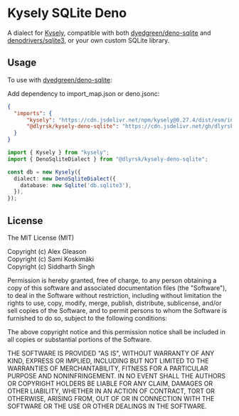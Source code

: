 # Kysely SQLite Deno

A dialect for [Kysely], compatible with both [dyedgreen/deno-sqlite] and [denodrivers/sqlite3], or your own custom SQLite library.

[Kysely]: https://kysely.dev/
[dyedgreen/deno-sqlite]: https://github.com/dyedgreen/deno-sqlite
[denodrivers/sqlite3]: https://github.com/denodrivers/sqlite3

## Usage

To use with [dyedgreen/deno-sqlite]:

Add dependency to import_map.json or deno.jsonc:

```json
{
  "imports": {
	  "kysely": "https://cdn.jsdelivr.net/npm/kysely@0.27.4/dist/esm/index.js",
	  "@dlyrsk/kysely-deno-sqlite": "https://cdn.jsdelivr.net/gh/dlyrsk/kysely-deno-sqlite/mod.ts",
  }
}
```


```typescript
import { Kysely } from "kysely";
import { DenoSqliteDialect } from "@dlyrsk/kysely-deno-sqlite";

const db = new Kysely({
  dialect: new DenoSqliteDialect({
    database: new Sqlite('db.sqlite3'),
  }),
});
```


## License

The MIT License (MIT)

Copyright (c) Alex Gleason\
Copyright (c) Sami Koskimäki\
Copyright (c) Siddharth Singh

Permission is hereby granted, free of charge, to any person obtaining a copy
of this software and associated documentation files (the "Software"), to deal
in the Software without restriction, including without limitation the rights
to use, copy, modify, merge, publish, distribute, sublicense, and/or sell
copies of the Software, and to permit persons to whom the Software is
furnished to do so, subject to the following conditions:

The above copyright notice and this permission notice shall be included in all
copies or substantial portions of the Software.

THE SOFTWARE IS PROVIDED "AS IS", WITHOUT WARRANTY OF ANY KIND, EXPRESS OR
IMPLIED, INCLUDING BUT NOT LIMITED TO THE WARRANTIES OF MERCHANTABILITY,
FITNESS FOR A PARTICULAR PURPOSE AND NONINFRINGEMENT. IN NO EVENT SHALL THE
AUTHORS OR COPYRIGHT HOLDERS BE LIABLE FOR ANY CLAIM, DAMAGES OR OTHER
LIABILITY, WHETHER IN AN ACTION OF CONTRACT, TORT OR OTHERWISE, ARISING FROM,
OUT OF OR IN CONNECTION WITH THE SOFTWARE OR THE USE OR OTHER DEALINGS IN THE
SOFTWARE.
